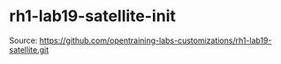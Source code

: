 # rh1-lab19-satellite-init

Source: https://github.com/opentraining-labs-customizations/rh1-lab19-satellite.git

